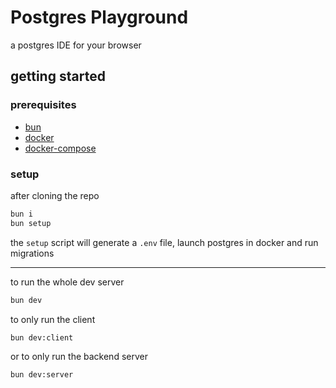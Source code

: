 # Postgres Playground

a postgres IDE for your browser

## getting started

### prerequisites

* [bun](https://bun.sh/docs/installation)
* [docker](https://docs.docker.com/engine/install/)
* [docker-compose](https://docs.docker.com/compose/install/)

### setup

after cloning the repo

```sh
bun i
bun setup
```

the `setup` script will generate a `.env` file, launch postgres in docker and run migrations

---

to run the whole dev server
```sh
bun dev
```

to only run the client
```sh
bun dev:client
```

or to only run the backend server
```sh
bun dev:server
```
